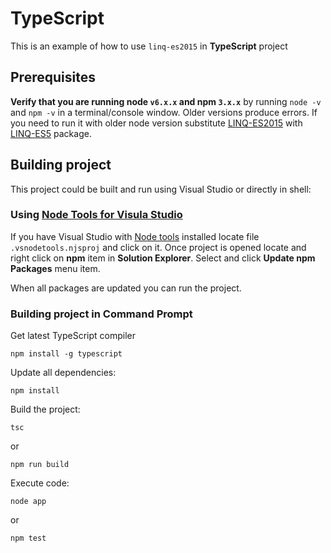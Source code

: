 # TypeScript 

This is an example of how to use ```linq-es2015``` in **TypeScript** project

## Prerequisites

**Verify that you are running node `v6.x.x` and npm `3.x.x`** by running `node -v` and `npm -v` in a terminal/console window. Older versions produce errors. 
If you need to run it with older node version substitute [LINQ-ES2015](https://www.npmjs.com/package/linq-es2015) with [LINQ-ES5](https://www.npmjs.com/package/linq-es5) package.

## Building project
This project could be built and run using Visual Studio or directly in shell:

### Using [Node Tools for Visula Studio](https://www.visualstudio.com/en-us/features/node-js-vs.aspx)

If you have Visual Studio with [Node tools](https://www.visualstudio.com/en-us/features/node-js-vs.aspx) installed locate file ```.vsnodetools.njsproj``` and click on it. Once project is opened locate and right click on **npm** item in **Solution Explorer**. Select and click **Update npm Packages** menu item.

When all packages are updated you can run the project.

### Building project in Command Prompt

Get latest TypeScript compiler
```
npm install -g typescript
```
Update all dependencies:
```
npm install
```
Build the project:
```
tsc
```
or
```
npm run build
```
Execute code:
```
node app
```
or
```
npm test
```

